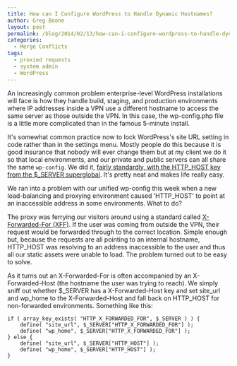 ```yaml
---
title: How can I Configure WordPress to Handle Dynamic Hostnames?
author: Greg Boone
layout: post
permalink: /blog/2014/02/13/how-can-i-configure-wordpress-to-handle-dynamic-hostnames
categories:
  - Merge Conflicts
tags:
  - proxied requests
  - system admin
  - WordPress
---
```

An increasingly common problem enterprise-level WordPress installations will face is how they handle build, staging, and production environments where IP addresses inside a VPN use a different hostname to access the same server as those outside the VPN. In this case, the wp-config.php file is a little more complicated than in the famous 5-minute install.  
<!--more-->


It's somewhat common practice now to lock WordPress's site URL setting in code rather than in the settings menu. Mostly people do this because it is good insurance that nobody will ever change them but at my client we do it so that local environments, and our private and public servers can all share the same `wp-config`. We did it, [fairly standardly, with the HTTP\_HOST key from the $\_SERVER superglobal][1]. It's pretty neat and makes life really easy.

We ran into a problem with our unified wp-config this week when a new load-balancing and proxying environment caused &#8216;HTTP_HOST' to point at an inaccessible address in some environments. What to do?

The proxy was ferrying our visitors around using a standard called [X-Forwarded-For (XFF)][2]. If the user was coming from outside the VPN, their request would be forwarded through to the correct location. Simple enough but, because the requests are all pointing to an internal hostname, HTTP_HOST was resolving to an address inaccessible to the user and thus all our static assets were unable to load. The problem turned out to be easy to solve.

As it turns out an X-Forwarded-For is often accompanied by an X-Forwarded-Host (the hostname the user was trying to reach). We simply sniff out whether $\_SERVER has a X-Forwarded-Host key and set site\_url and wp\_home to the X-Forwarded-Host and fall back on HTTP\_HOST for non-forwarded environments. Something like this:

    if ( array_key_exists( "HTTP_X_FORWARDED_FOR", $_SERVER ) ) {
        define( "site_url", $_SERVER["HTTP_X_FORWARDED_FOR"] );
        define( "wp_home", $_SERVER["HTTP_X_FORWARDED_FOR"] );
    } else {
        define( "site_url", $_SERVER["HTTP_HOST"] );
        define( "wp_home", $_SERVER["HTTP_HOST"] );
    }

 [1]: http://codex.wordpress.org/Editing_wp-config.php "Editing WP-Config.pgp"
 [2]: http://en.wikipedia.org/wiki/X-Forwarded-For "X-Forwarded For, Wikipedia"

